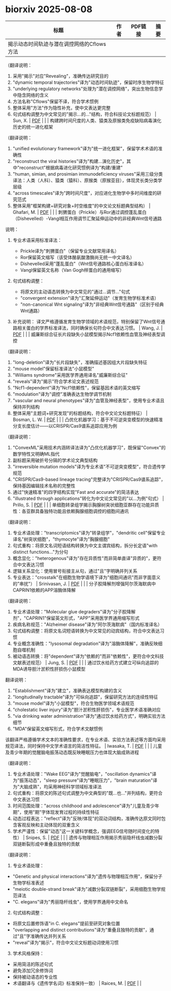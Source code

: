 # biorxiv 2025-08-08

| 标题 | 作者 | PDF链接 |  摘要 |
|------|------|--------|------|
| 揭示动态时间轨迹与潜在调控网络的Cflows方法

（翻译说明：
1. 采用"揭示"对应"Revealing"，准确传达研究目的
2. "dynamic temporal trajectories"译为"动态时间轨迹"，保留时序生物学特征
3. "underlying regulatory networks"处理为"潜在调控网络"，突出生物信息学中隐含网络的含义
4. 方法名称"Cflows"保留不译，符合学术惯例
5. 整体采用"方法"作为隐性补充，使中文表达更完整
6. 句式结构调整为中文常见的"揭示...的..."结构，符合科技论文标题规范） | Sun, X. | [PDF](https://doi.org/10.1101/2023.03.28.534644) |  |
| 构建跨时间尺度的人类、猿类及原猴类免疫缺陷病毒演化历史的统一进化框架  

（翻译说明：  
1. "unified evolutionary framework"译为"统一进化框架"，保留学术术语的准确性  
2. "reconstruct the viral histories"译为"构建...演化历史"，其中"reconstruct"根据病毒进化研究惯例译为"构建/重建"  
3. "human, simian, and prosimian immunodeficiency viruses"采用三级分类译法：人类（人科）、猿类（猿科）、原猴类（原猴亚目），体现灵长类分类学层级  
4. "across timescales"译为"跨时间尺度"，对应进化生物学中多时间维度的研究范式  
5. 整体采用"框架构建+研究对象+时空维度"的中文论文标题典型结构） | Ghafari, M. | [PDF](https://doi.org/10.1101/2023.06.28.546833) |  |
| 刺猬蛋白（Prickle）与Ror通过调控蓬乱蛋白（Dishevelled）-Vangl相互作用调节汇聚延伸运动中的非经典Wnt信号通路

说明：
1. 专业术语采用标准译法：
   - Prickle译为"刺猬蛋白"（保留专业文献常用译名）
   - Ror保留英文缩写（该受体酪氨酸激酶尚无统一中文译名）
   - Dishevelled采用"蓬乱蛋白"（Wnt信号通路核心蛋白标准译名）
   - Vangl保留英文名称（Van Gogh样蛋白的通用缩写）

2. 句式结构调整：
   - 将原文的主动语态转换为中文常见的"通过...调节..."句式
   - "convergent extension"译为"汇聚延伸运动"（发育生物学标准术语）
   - "non-canonical Wnt signaling"译为"非经典Wnt信号通路"（区别于经典Wnt通路）

3. 补充说明：
   译文严格遵循发育生物学领域的术语规范，特别保留了Wnt信号通路相关蛋白的学界标准译法，同时确保长句符合中文表达习惯。 | Wang, J. | [PDF](https://doi.org/10.1101/2023.08.29.555374) |  |
| 威廉斯综合征长片段缺失小鼠模型揭示Ncf1依赖性血管及神经表型调控

（翻译说明：
1. "long-deletion"译为"长片段缺失"，准确描述基因组大片段缺失特征
2. "mouse model"保留标准译法"小鼠模型"
3. "Williams syndrome"采用医学界通用译名"威廉斯综合征"
4. "reveals"译为"揭示"符合学术论文表述规范
5. "Ncf1-dependent"译为"Ncf1依赖性"，保留基因术语的英文缩写
6. "modulation"译为"调控"准确表达生物学调节机制
7. "vascular and neural phenotypes"译为"血管及神经表型"，使用专业术语且保持并列结构
8. 整体采用"主题词+研究发现"的标题结构，符合中文论文标题特征） | Bosman, L. W. | [PDF](https://doi.org/10.1101/2023.10.30.564727) |  |
| 凸优化机器学习：基于不可逆突变模型的快速精准分支长度估计——以CRISPR/Cas9谱系追踪应用为例

（翻译说明：
1. "ConvexML"采用技术内涵转译法译为"凸优化机器学习"，既保留"Convex"的数学特性又明确ML指代
2. 副标题采用破折号分隔的学术论文典型结构
3. "irreversible mutation models"译为专业术语"不可逆突变模型"，符合遗传学规范
4. "CRISPR/Cas9-based lineage tracing"完整译为"CRISPR/Cas9谱系追踪"，保持基因编辑技术名称的完整性
5. 通过"快速精准"的四字结构实现"Fast and accurate"的简洁表达
6. "illustrated through applications"转化为中文论文常见的"以...为例"句式） | Prillo, S. | [PDF](https://doi.org/10.1101/2023.12.03.569785) |  |
| 单细胞转录组学揭示胸腺树突状细胞亚群存在功能异质性：各亚群具备独特功能且依赖胸腺细胞调控的细胞间通讯

（翻译说明：
1. 专业术语处理："transcriptomics"译为"转录组学"，"dendritic cell"保留专业译名"树突状细胞"，"thymocyte"译为"胸腺细胞"
2. 句式重构：将原文名词短语结构转换为中文主谓宾结构，拆分长定语"with distinct functions..."为分句
3. 概念显化："heterogenous"译为"存在异质性"而非简单直译"异质的"，更符合中文表达习惯
4. 逻辑关系显化：使用冒号衔接主从句，通过"且"字明确并列关系
5. 专业表达："crosstalk"在细胞生物学语境下译为"细胞间通讯"而非字面意义的"串扰"） | Srinivasan, J. | [PDF](https://doi.org/10.1101/2023.12.18.572281) |  |
| 分子胶降解剂增强阿尔茨海默病中CAPRIN1依赖的APP溶酶体降解

（翻译说明：
1. 专业术语处理："Molecular glue degraders"译为"分子胶降解剂"，"CAPRIN1"保留英文形式，"APP"采用医学界通用缩写形式
2. 疾病名称规范："Alzheimer disease"译为"阿尔茨海默病"（国内标准译名）
3. 句式结构调整：将原文名词短语转换为中文常见的动宾结构，符合中文表达习惯
4. 专业概念准确性："lysosomal degradation"译为"溶酶体降解"，准确反映细胞自噬机制
5. 被动语态转换：将"dependent"译为"依赖的"而非"依赖性"，更符合中文科技文献表述规范） | Jung, S. | [PDF](https://doi.org/10.1101/2023.12.29.573648) |  |
| 通过饮水给药方式建立可纵向追踪的MDA诱导胆汁淤积性肝损伤小鼠模型

翻译说明：
1. "Establishment"译为"建立"，准确表达模型构建的含义
2. "longitudinally tractable"译为"可纵向追踪"，保留研究方法的连续性特征
3. "mouse model"译为"小鼠模型"，符合生物医学领域术语规范
4. "cholestatic liver injury"译为"胆汁淤积性肝损伤"，专业医学术语准确对应
5. "via drinking water administration"译为"通过饮水给药方式"，明确实验方法细节
6. "MDA"保留英文缩写形式，符合学术文献惯例

该翻译严格遵循学术文本的准确性要求，在专业术语、实验方法表述等方面均采用规范译法，同时保持中文学术语言的简洁性特征。 | Iwasaka, T. | [PDF](https://doi.org/10.1101/2024.01.25.577198) |  |
| 儿童及青少年期的觉醒脑电振荡动态既反映睡眠压力也体现大脑成熟进程

（翻译说明：
1. 专业术语处理："Wake EEG"译为"觉醒脑电"，"oscillation dynamics"译为"振荡动态"，"sleep pressure"译为"睡眠压力"，"brain maturation"译为"大脑成熟"，均采用神经科学领域标准译法
2. 句式重构：将原文的陈述句式调整为中文典型的"既...也..."并列结构，更符合中文表达习惯
3. 时间范围处理："across childhood and adolescence"译为"儿童及青少年期"，使用"期"字体现发育过程的持续性特征
4. 动态过程表达："reflect"译为"反映/体现"的双动词结构，准确传达原文同时包含客观反映和主动体现的双重含义
5. 学术严谨性：保留"动态"这一关键科学概念，强调EEG信号随时间变化的特性） | Snipes, S. | [PDF](https://doi.org/10.1101/2024.02.24.581878) |  |
| 遗传与物理相互作用揭示秀丽隐杆线虫减数分裂双链断裂形成中重叠且独特的贡献

（翻译说明：
1. 专业术语处理：
- "Genetic and physical interactions"译为"遗传与物理相互作用"，保留分子生物学标准表述
- "meiotic double-strand break"译为"减数分裂双链断裂"，采用细胞生物学规范译法
- "C. elegans"译为"秀丽隐杆线虫"，使用学界通用中文命名

2. 句式结构调整：
- 将原文后置修饰语"in C. elegans"提前至研究对象位置
- "overlapping and distinct contributions"译为"重叠且独特的贡献"，通过"且"字准确传达并列关系
- "reveal"译为"揭示"，符合中文论文标题动词使用习惯

3. 学术风格保持：
- 采用简洁的陈述句式
- 避免添加冗余修饰词
- 保持被动语态的专业性
- 术语翻译与《遗传学名词》标准保持一致） | Raices, M. | [PDF](https://doi.org/10.1101/2024.02.23.581796) |  |
